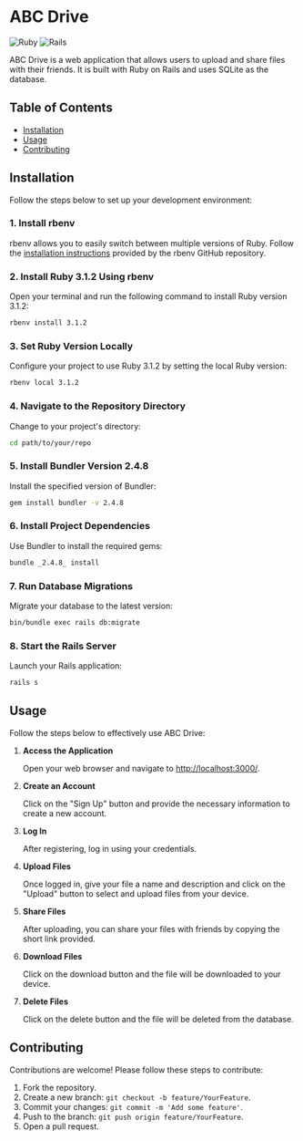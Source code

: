 # ABC Drive

![Ruby](https://img.shields.io/badge/Ruby-3.1.2-red) ![Rails](https://img.shields.io/badge/Rails-7.0.4-blue)

<!-- Brief description goes here -->
ABC Drive is a web application that allows users to upload and share files with their friends. It is built with Ruby on Rails and uses SQLite as the database.

## Table of Contents

- [Installation](#installation)
- [Usage](#usage)
- [Contributing](#contributing)

## Installation

Follow the steps below to set up your development environment:

### 1. Install rbenv

rbenv allows you to easily switch between multiple versions of Ruby. Follow the [installation instructions](https://github.com/rbenv/rbenv?tab=readme-ov-file#installation) provided by the rbenv GitHub repository.

### 2. Install Ruby 3.1.2 Using rbenv

Open your terminal and run the following command to install Ruby version 3.1.2:

```bash
rbenv install 3.1.2
```

### 3. Set Ruby Version Locally

Configure your project to use Ruby 3.1.2 by setting the local Ruby version:

```bash
rbenv local 3.1.2
```

### 4. Navigate to the Repository Directory

Change to your project's directory:

```bash
cd path/to/your/repo
```

### 5. Install Bundler Version 2.4.8

Install the specified version of Bundler:

```bash
gem install bundler -v 2.4.8
```

### 6. Install Project Dependencies

Use Bundler to install the required gems:

```bash
bundle _2.4.8_ install
```

### 7. Run Database Migrations

Migrate your database to the latest version:

```bash
bin/bundle exec rails db:migrate
```

### 8. Start the Rails Server

Launch your Rails application:

```bash
rails s
```

## Usage

Follow the steps below to effectively use ABC Drive:

1. **Access the Application**

   Open your web browser and navigate to [http://localhost:3000/](http://localhost:3000/).

2. **Create an Account**

   Click on the "Sign Up" button and provide the necessary information to create a new account.

3. **Log In**

   After registering, log in using your credentials.

4. **Upload Files**

   Once logged in, give your file a name and description and click on the "Upload" button to select and upload files from your device.

5. **Share Files**

   After uploading, you can share your files with friends by copying the short link provided.

6. **Download Files**

   Click on the download button and the file will be downloaded to your device.

7. **Delete Files**

   Click on the delete button and the file will be deleted from the database.

## Contributing

Contributions are welcome! Please follow these steps to contribute:

1. Fork the repository.
2. Create a new branch: `git checkout -b feature/YourFeature`.
3. Commit your changes: `git commit -m 'Add some feature'`.
4. Push to the branch: `git push origin feature/YourFeature`.
5. Open a pull request.
